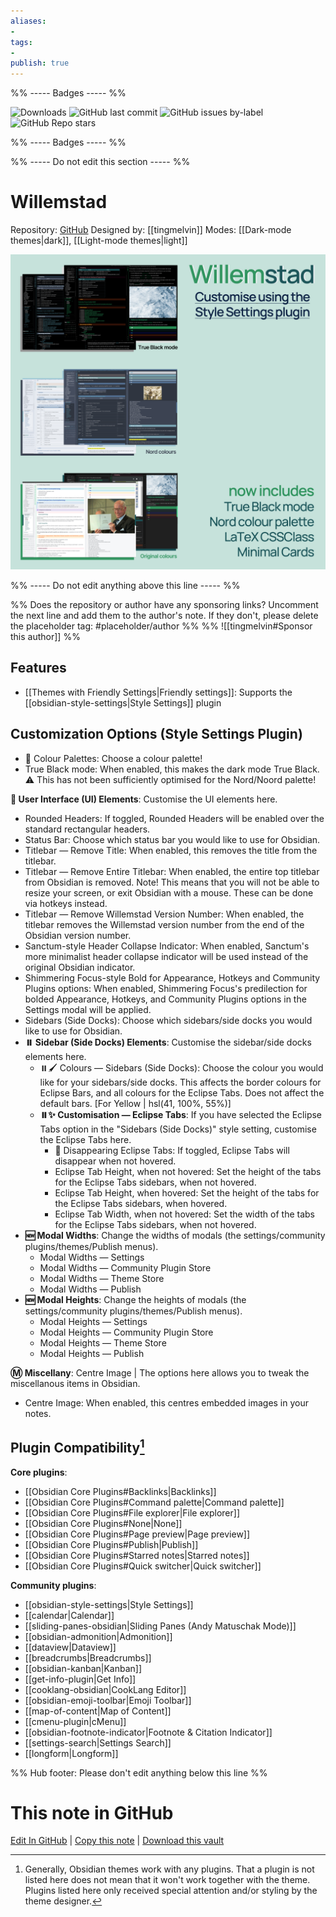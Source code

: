 ```yaml
---
aliases:
- 
tags: 
- 
publish: true
---
```


%% ----- Badges ----- %%

![Downloads](https://img.shields.io/badge/downloads-12652-573E7A?style=for-the-badge&logo=)
![GitHub last commit](https://img.shields.io/github/last-commit/tingmelvin/willemstad-x?color=573E7A&label=last%20update&logo=github&style=for-the-badge)
![GitHub issues by-label](https://img.shields.io/github/issues/tingmelvin/willemstad-x/help%20wanted?color=573E7A&logo=github&style=for-the-badge) 
![GitHub Repo stars](https://img.shields.io/github/stars/tingmelvin/willemstad-x?color=573E7A&logo=github&style=for-the-badge)

%% ----- Badges ----- %%

%% ----- Do not edit this section ----- %%

# Willemstad

Repository: [GitHub](https://github.com/tingmelvin/willemstad-x)
Designed by: [[tingmelvin]]
Modes: [[Dark-mode themes|dark]], [[Light-mode themes|light]]



![screenshot](https://github.com/tingmelvin/willemstad-x/raw/main/img/Willemstad-X.png)

%% ----- Do not edit anything above this line ----- %% 

%% Does the repository or author have any sponsoring links? Uncomment the next line and add them to the author's note. If they don't, please delete the placeholder tag: #placeholder/author %%
%% ![[tingmelvin#Sponsor this author]] %%


## Features

- [[Themes with Friendly Settings|Friendly settings]]: Supports the [[obsidian-style-settings|Style Settings]] plugin

## Customization Options (Style Settings Plugin) 
- 🎨 Colour Palettes: Choose a colour palette!
- True Black mode: When enabled, this makes the dark mode True Black. ⚠️ This has not been sufficiently optimised for the Nord/Noord palette!

**🌠 User Interface (UI) Elements**: Customise the UI elements here.
- Rounded Headers: If toggled, Rounded Headers will be enabled over the standard rectangular headers.
- Status Bar: Choose which status bar you would like to use for Obsidian.
- Titlebar — Remove Title: When enabled, this removes the title from the titlebar.
- Titlebar — Remove Entire Titlebar: When enabled, the entire top titlebar from Obsidian is removed. Note! This means that you will not be able to resize your screen, or exit Obsidian with a mouse. These can be done via hotkeys instead.
- Titlebar — Remove Willemstad Version Number: When enabled, the titlebar removes the Willemstad version number from the end of the Obsidian version number.
- Sanctum-style Header Collapse Indicator: When enabled, Sanctum's more minimalist header collapse indicator will be used instead of the original Obsidian indicator.
- Shimmering Focus-style Bold for Appearance, Hotkeys and Community Plugins options: When enabled, Shimmering Focus's predilection for bolded Appearance, Hotkeys, and Community Plugins options in the Settings modal will be applied.
- Sidebars (Side Docks): Choose which sidebars/side docks you would like to use for Obsidian.
- **⏸️ Sidebar (Side Docks) Elements**: Customise the sidebar/side docks elements here.
    - ⏸️🖌️ Colours — Sidebars (Side Docks): Choose the colour you would like for your sidebars/side docks. This affects the border colours for Eclipse Bars, and all colours for the Eclipse Tabs. Does not affect the default bars. [For Yellow | hsl(41, 100%, 55%)]
    - **⏸️✨ Customisation — Eclipse Tabs**: If you have selected the Eclipse Tabs option in the "Sidebars (Side Docks)" style setting, customise the Eclipse Tabs here.
        - 💨 Disappearing Eclipse Tabs: If toggled, Eclipse Tabs will disappear when not hovered.
        - Eclipse Tab Height, when not hovered: Set the height of the tabs for the Eclipse Tabs sidebars, when not hovered.
        - Eclipse Tab Height, when hovered: Set the height of the tabs for the Eclipse Tabs sidebars, when hovered.
        - Eclipse Tab Width, when not hovered: Set the width of the tabs for the Eclipse Tabs sidebars, when not hovered.
- **🆕 Modal Widths**: Change the widths of modals (the settings/community plugins/themes/Publish menus).
    - Modal Widths — Settings
    - Modal Widths — Community Plugin Store
    - Modal Widths — Theme Store
    - Modal Widths — Publish
- **🆕 Modal Heights**: Change the heights of modals (the settings/community plugins/themes/Publish menus).
    - Modal Heights — Settings
    - Modal Heights — Community Plugin Store
    - Modal Heights — Theme Store
    - Modal Heights — Publish

**Ⓜ️ Miscellany**: Centre Image | The options here allows you to tweak the miscellanous items in Obsidian.
- Centre Image: When enabled, this centres embedded images in your notes.

## Plugin Compatibility[^1]

**Core plugins**:
- [[Obsidian Core Plugins#Backlinks|Backlinks]]
- [[Obsidian Core Plugins#Command palette|Command palette]]
- [[Obsidian Core Plugins#File explorer|File explorer]]
- [[Obsidian Core Plugins#None|None]]
- [[Obsidian Core Plugins#Page preview|Page preview]]
- [[Obsidian Core Plugins#Publish|Publish]]
- [[Obsidian Core Plugins#Starred notes|Starred notes]]
- [[Obsidian Core Plugins#Quick switcher|Quick switcher]]

**Community plugins**:
- [[obsidian-style-settings|Style Settings]]
- [[calendar|Calendar]]
- [[sliding-panes-obsidian|Sliding Panes (Andy Matuschak Mode)]]
- [[obsidian-admonition|Admonition]]
- [[dataview|Dataview]]
- [[breadcrumbs|Breadcrumbs]]
- [[obsidian-kanban|Kanban]]
- [[get-info-plugin|Get Info]]
- [[cooklang-obsidian|CookLang Editor]]
- [[obsidian-emoji-toolbar|Emoji Toolbar]]
- [[map-of-content|Map of Content]]
- [[cmenu-plugin|cMenu]]
- [[obsidian-footnote-indicator|Footnote & Citation Indicator]]
- [[settings-search|Settings Search]]
- [[longform|Longform]]

[^1]: Generally, Obsidian themes work with any plugins. That a plugin is not listed here does not mean that it won't work together with the theme. Plugins listed here only received special attention and/or styling by the theme designer.

%% Hub footer: Please don't edit anything below this line %%

# This note in GitHub

<span class="git-footer">[Edit In GitHub](https://github.dev/obsidian-community/obsidian-hub/blob/main/02%20-%20Community%20Expansions/02.05%20All%20Community%20Expansions/Themes/Willemstad.md "git-hub-edit-note") | [Copy this note](https://raw.githubusercontent.com/obsidian-community/obsidian-hub/main/02%20-%20Community%20Expansions/02.05%20All%20Community%20Expansions/Themes/Willemstad.md "git-hub-copy-note") | [Download this vault](https://github.com/obsidian-community/obsidian-hub/archive/refs/heads/main.zip "git-hub-download-vault") </span>
